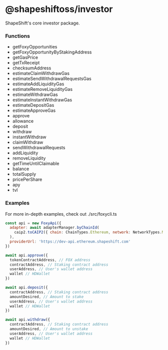 # @shapeshiftoss/investor

ShapeShift's core investor package.

### Functions

- getFoxyOpportunities
- getFoxyOpportunityByStakingAddress
- getGasPrice
- getTxReceipt
- checksumAddress
- estimateClaimWithdrawGas
- estimateSendWithdrawalRequestsGas
- estimateAddLiquidityGas
- estimateRemoveLiquidityGas
- estimateWithdrawGas
- estimateInstantWithdrawGas
- estimateDepositGas
- estimateApproveGas
- approve
- allowance
- deposit
- withdraw
- instantWithdraw
- claimWithdraw
- sendWithdrawalRequests
- addLiquidity
- removeLiquidity
- getTimeUntilClaimable
- balance
- totalSupply
- pricePerShare
- apy
- tvl

### Examples

For more in-depth examples, check out ./src/foxycli.ts

```javascript
const api = new FoxyApi({
  adapter: await adapterManager.byChainId(
    caip2.toCAIP2({ chain: ChainTypes.Ethereum, network: NetworkTypes.MAINNET })
  ),
  providerUrl: 'https://dev-api.ethereum.shapeshift.com'
})

await api.approve({
  tokenContractAddress, // FOX address
  contractAddress, // Staking contract address
  userAddress, // User's wallet address
  wallet // HDWallet
})

await api.deposit({
  contractAddress, // Staking contract address
  amountDesired, // Amount to stake
  userAddress, // User's wallet address
  wallet // HDWallet
})

await api.withdraw({
  contractAddress, // Staking contract address
  amountDesired, // Amount to unstake
  userAddress, // User's wallet address
  wallet // HDWallet
})
```
